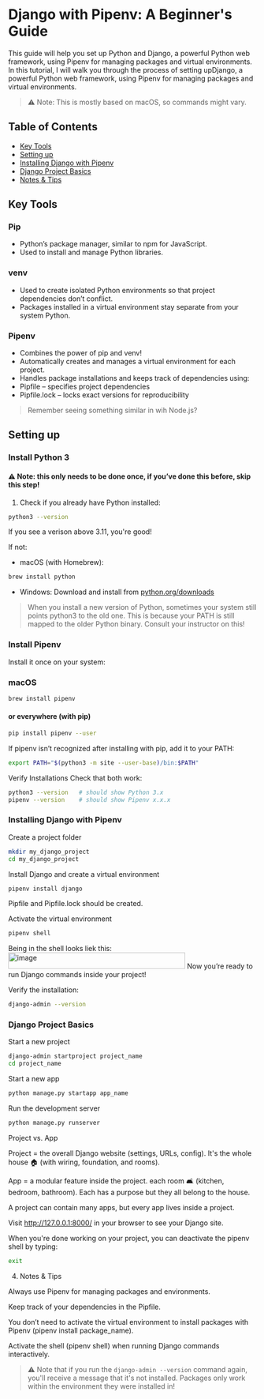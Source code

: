 # Django with Pipenv: A Beginner's Guide

This guide will help you set up Python and Django, a powerful Python web framework, using Pipenv for managing packages and virtual environments.
In this tutorial, I will walk you through the process of setting upDjango, a powerful Python web framework, using Pipenv for managing packages and virtual environments.


> ⚠️ Note: This is mostly based on macOS, so commands might vary.

## Table of Contents
- [Key Tools](#key-tools)
- [Setting up](#setting-up)
- [Installing Django with Pipenv](#installing-django-with-pipenv)
- [Django Project Basics](#django-project-basics)
- [Notes & Tips](#notes--tips)  

## Key Tools
### Pip
- Python’s package manager, similar to npm for JavaScript. 
- Used to install and manage Python libraries.

### venv
- Used to create isolated Python environments so that project dependencies don’t conflict.
- Packages installed in a virtual environment stay separate from your system Python.

### Pipenv
- Combines the power of pip and venv!
- Automatically creates and manages a virtual environment for each project.
- Handles package installations and keeps track of dependencies using:
- Pipfile – specifies project dependencies
- Pipfile.lock – locks exact versions for reproducibility

> Remember seeing something similar in wih Node.js?

## Setting up

### Install Python 3
#### ⚠️ Note: this only needs to be done once, if you’ve done this before, skip this step!

1. Check if you already have Python installed:
```bash
python3 --version
```

If you see a verison above 3.11, you're good! 

If not:
- macOS (with Homebrew):
```bash
brew install python
```
- Windows: Download and install from [python.org/downloads](https://www.python.org/downloads/)

> When you install a new version of Python, sometimes your system still points python3 to the old one. This is because your PATH is still mapped to the older Python binary. Consult your instructor on this! 

### Install Pipenv
Install it once on your system:

### macOS
```bash
brew install pipenv
```
#### or everywhere (with pip)
```bash
pip install pipenv --user
```

If pipenv isn’t recognized after installing with pip, add it to your PATH:
```bash
export PATH="$(python3 -m site --user-base)/bin:$PATH"
```

Verify Installations
Check that both work:
```bash
python3 --version   # should show Python 3.x
pipenv --version    # should show Pipenv x.x.x
```

### Installing Django with Pipenv
Create a project folder
```bash
mkdir my_django_project
cd my_django_project
```

Install Django and create a virtual environment
```bash
pipenv install django
```
Pipfile and Pipfile.lock should be created.

Activate the virtual environment
```bash
pipenv shell
```
Being in the shell looks liek this:
<img width="359" height="33" alt="image" src="https://github.com/user-attachments/assets/06cfeca9-0631-447f-a276-e94b5fdb52a8" />
Now you’re ready to run Django commands inside your project!

Verify the installation:
```bash
django-admin --version
```

### Django Project Basics

Start a new project
```bash
django-admin startproject project_name
cd project_name
```

Start a new app
```bash
python manage.py startapp app_name
```

Run the development server
```bash
python manage.py runserver
```

<detatils><summary>Project vs. App</summary>

Project = the overall Django website (settings, URLs, config). It's the whole house 🏠 (with wiring, foundation, and rooms).

App = a modular feature inside the project. each room 🛋️ (kitchen, bedroom, bathroom). Each has a purpose but they all belong to the house.

A project can contain many apps, but every app lives inside a project.

</details>

Visit http://127.0.0.1:8000/ in your browser to see your Django site.

When you're done working on your project, you can deactivate the pipenv shell by typing:
```bash
exit
```

4. Notes & Tips

Always use Pipenv for managing packages and environments.

Keep track of your dependencies in the Pipfile.

You don’t need to activate the virtual environment to install packages with Pipenv (pipenv install package_name).

Activate the shell (pipenv shell) when running Django commands interactively.

> ⚠️ Note that if you run the `django-admin --version` command again, you'll receive a message that it's not installed. Packages only work within the environment they were installed in!
